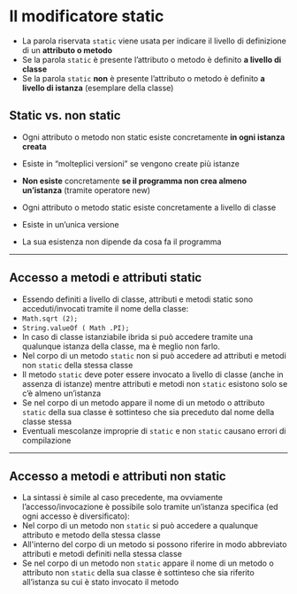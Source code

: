 # Il modificatore static

* La parola riservata `static` viene usata per indicare il livello di definizione di un **attributo o metodo**
* Se la parola `static` è presente l’attributo o metodo è definito **a livello di classe**
* Se la parola `static` **non** è presente l’attributo o metodo è definito **a livello di istanza** (esemplare della classe)

## Static vs. non static

* Ogni attributo o metodo non static esiste concretamente **in ogni istanza creata**
* Esiste in “molteplici versioni” se vengono create più istanze
* **Non esiste** concretamente **se il programma non crea almeno un’istanza** (tramite operatore new)

* Ogni attributo o metodo static esiste concretamente a livello di classe
* Esiste in un’unica versione
* La sua esistenza non dipende da cosa fa il programma

---



## Accesso a metodi e attributi static
* Essendo definiti a livello di classe, attributi e metodi static sono acceduti/invocati tramite il nome della classe:
* `Math.sqrt (2);`
* `String.valueOf ( Math .PI);`
* In caso di classe istanziabile ibrida si può accedere tramite una qualunque istanza della classe, ma è meglio non farlo.
* Nel corpo di un metodo `static` non si può accedere ad attributi e metodi non `static` della stessa classe
* Il metodo `static` deve poter essere invocato a livello di classe (anche in assenza di istanze) mentre attributi e metodi non `static` esistono solo se c’è almeno un’istanza
* Se nel corpo di un metodo appare il nome di un metodo o attributo `static` della sua classe è sottinteso che sia preceduto dal nome della classe stessa
* Eventuali mescolanze improprie di `static` e non `static` causano errori di compilazione

---


## Accesso a metodi e attributi non static
* La sintassi è simile al caso precedente, ma ovviamente l’accesso/invocazione è possibile solo tramite un’istanza specifica (ed ogni accesso è diversificato): 
* Nel corpo di un metodo non `static` si può accedere a qualunque attributo e metodo della stessa classe
* All'interno del corpo di un metodo si possono riferire in modo abbreviato attributi e metodi definiti nella stessa classe
* Se nel corpo di un metodo non `static` appare il nome di un metodo o attributo non `static` della sua classe è sottinteso che sia riferito all’istanza su cui è stato invocato il metodo

